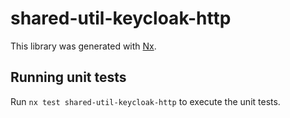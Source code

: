 # shared-util-keycloak-http

This library was generated with [Nx](https://nx.dev).

## Running unit tests

Run `nx test shared-util-keycloak-http` to execute the unit tests.
